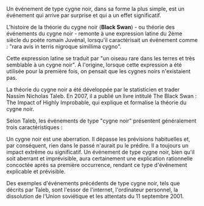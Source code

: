 Un événement de type cygne noir, dans sa forme la plus simple, est un événement qui arrive par surprise et qui a un effet significatif. 

L'histoire de la théorie du cygne noir (**Black Swan**) - ou théorie des événements du cygne noir - remonte à une expression latine du 2ème siècle du poète romain Juvénal, lorsqu'il caractérisait un événement comme : "rara avis in terris nigroque simillima cygno".

Cette expression latine se traduit par "un oiseau rare dans les terres et très semblable à un cygne noir". À l'origine, lorsque cette expression a été utilisée pour la première fois, on pensait que les cygnes noirs n'existaient pas. 

La théorie du cygne noir a été développée par le statisticien et trader Nassim Nicholas Taleb. En 2007, il a publié un livre intitulé The Black Swan : The Impact of Highly Improbable, qui explique et formalise la théorie du cygne noir.

Selon Taleb, les événements de type "cygne noir" présentent généralement trois caractéristiques :

Un cygne noir est une aberration. Il dépasse les prévisions habituelles et, par conséquent, rien dans le passé n'aurait pu le prédire.
Il a toujours un impact extrême ou significatif.
Un événement de type cygne noir, bien qu'il soit aberrant et imprévisible, aura certainement une explication rationnelle concoctée après sa première occurrence, rendant ce type d'événement explicable et prévisible.

Des exemples d'événements précédents de type cygne noir, tels que décrits par Taleb, sont l'essor de l'internet, l'ordinateur personnel, la dissolution de l'Union soviétique et les attentats du 11 septembre 2001.